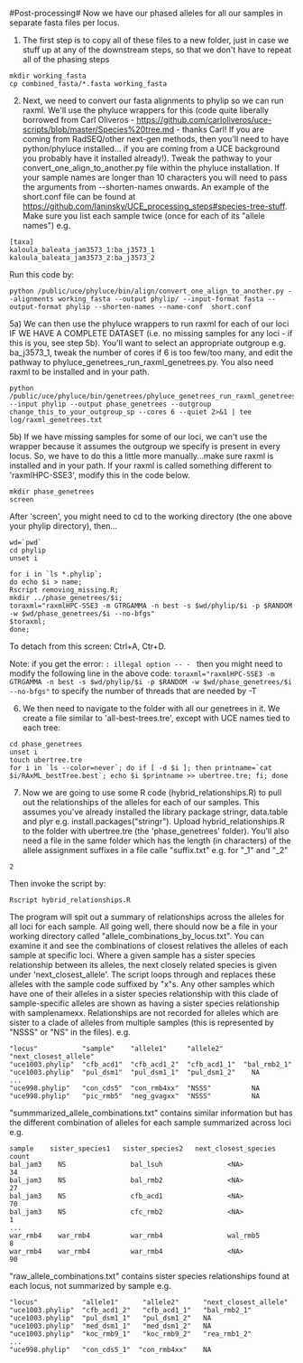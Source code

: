 #Post-processing#
Now we have our phased alleles for all our samples in separate fasta files per locus.

1) The first step is to copy all of these files to a new folder, just in case we stuff up at any of the downstream steps, so that we don't have to repeat all of the phasing steps
```
mkdir working_fasta
cp combined_fasta/*.fasta working_fasta
```

2) Next, we need to convert our fasta alignments to phylip so we can run raxml. We'll use the phyluce wrappers for this (code quite liberally borrowed from Carl Oliveros - https://github.com/carloliveros/uce-scripts/blob/master/Species%20tree.md - thanks Carl! If you are coming from RadSEQ/other next-gen methods, then you'll need to have python/phyluce installed... if you are coming from a UCE background you probably have it installed already!). Tweak the pathway to your convert_one_align_to_another.py file within the phyluce installation. If your sample names are longer than 10 characters you will need to pass the arguments from --shorten-names onwards. An example of the short.conf file can be found at https://github.com/laninsky/UCE_processing_steps#species-tree-stuff. Make sure you list each sample twice (once for each of its "allele names") e.g.
```
[taxa]
kaloula_baleata_jam3573_1:ba_j3573_1
kaloula_baleata_jam3573_2:ba_j3573_2
```
Run this code by:
```
python /public/uce/phyluce/bin/align/convert_one_align_to_another.py --alignments working_fasta --output phylip/ --input-format fasta --output-format phylip --shorten-names --name-conf  short.conf
```

5a) We can then use the phyluce wrappers to run raxml for each of our loci IF WE HAVE A COMPLETE DATASET (i.e. no missing samples for any loci - if this is you, see step 5b). You'll want to select an appropriate outgroup e.g. ba_j3573_1, tweak the number of cores if 6 is too few/too many, and edit the pathway to phyluce_genetrees_run_raxml_genetrees.py. You also need raxml to be installed and in your path.
```
python /public/uce/phyluce/bin/genetrees/phyluce_genetrees_run_raxml_genetrees.py --input phylip --output phase_genetrees --outgroup change_this_to_your_outgroup_sp --cores 6 --quiet 2>&1 | tee log/raxml_genetrees.txt

```

5b) If we have missing samples for some of our loci, we can't use the wrapper because it assumes the outgroup we specify is present in every locus. So, we have to do this a little more manually...make sure raxml is installed and in your path. If your raxml is called something different to 'raxmlHPC-SSE3', modify this in the code below.
```
mkdir phase_genetrees
screen
```
After 'screen', you might need to cd to the working directory (the one above your phylip directory), then...
```
wd=`pwd`
cd phylip
unset i

for i in `ls *.phylip`;
do echo $i > name;
Rscript removing_missing.R;
mkdir ../phase_genetrees/$i;
toraxml="raxmlHPC-SSE3 -m GTRGAMMA -n best -s $wd/phylip/$i -p $RANDOM -w $wd/phase_genetrees/$i --no-bfgs"
$toraxml;
done;
```
To detach from this screen: Ctrl+A, Ctr+D. 

Note: if you get the error: ```: illegal option -- - ``` then you might need to modify the following line in the above code:
```toraxml="raxmlHPC-SSE3 -m GTRGAMMA -n best -s $wd/phylip/$i -p $RANDOM -w $wd/phase_genetrees/$i --no-bfgs"```
to specify the number of threads that are needed by -T


6) We then need to navigate to the folder with all our genetrees in it. We create a file similar to 'all-best-trees.tre', except with UCE names tied to each tree:
```
cd phase_genetrees
unset i
touch ubertree.tre
for i in `ls --color=never`; do if [ -d $i ]; then printname=`cat $i/RAxML_bestTree.best`; echo $i $printname >> ubertree.tre; fi; done 
```

7) Now we are going to use some R code (hybrid_relationships.R) to pull out the relationships of the alleles for each of our samples. This assumes you've already installed the library package stringr, data.table and plyr e.g. install.packages("stringr"). Upload hybrid_relationships.R to the folder with ubertree.tre (the 'phase_genetrees' folder). You'll also need a file in the same folder which has the length (in characters) of the allele assignment suffixes in a file calle "suffix.txt" e.g. for "_1" and "_2"
```
2
```
Then invoke the script by:
```
Rscript hybrid_relationships.R
```

The program will spit out a summary of relationships across the alleles for all loci for each sample. All going well, there should now be a file in your working directory called "allele_combinations_by_locus.txt". You can examine it and see the combinations of closest relatives the alleles of each sample at specific loci.  Where a given sample has a sister species relationship between its alleles, the next closely related species is given under 'next_closest_allele'.  The script loops through and replaces these alleles with the sample code suffixed by "x"s. Any other samples which have one of their alleles in a sister species relationship with this clade of sample-specific alleles are shown as having a sister species relationship with samplenamexx. Relationships are not recorded for alleles which are sister to a clade of alleles from multiple samples (this is represented by "NSSS" or "NS" in the files). e.g.
```
"locus"           "sample"    "allele1"     "allele2"     "next_closest_allele"
"uce1003.phylip"  "cfb_acd1"  "cfb_acd1_2"  "cfb_acd1_1"  "bal_rmb2_1" 
"uce1003.phylip"  "pul_dsm1"  "pul_dsm1_1"  "pul_dsm1_2"    NA
...
"uce998.phylip"   "con_cds5"  "con_rmb4xx"  "NSSS"          NA  
"uce998.phylip"   "pic_rmb5"  "neg_gvagxx"  "NSSS"          NA

```
"summmarized_allele_combinations.txt" contains similar information but has the different combination of alleles for each sample summarized across loci e.g.
```
sample    sister_species1   sister_species2   next_closest_species  count
bal_jam3    NS                bal_lsuh                <NA>            34
bal_jam3    NS                bal_rmb2                <NA>            27
bal_jam3    NS                cfb_acd1                <NA>            70
bal_jam3    NS                cfc_rmb2                <NA>            1
...
war_rmb4    war_rmb4          war_rmb4                wal_rmb5        8
war_rmb4    war_rmb4          war_rmb4                <NA>            90

```
 "raw_allele_combinations.txt" contains sister species relationships found at each locus, not summarized by sample e.g.
```
"locus"           "allele1"      "allele2"      "next_closest_allele"
"uce1003.phylip"  "cfb_acd1_2"   "cfb_acd1_1"   "bal_rmb2_1"         
"uce1003.phylip"  "pul_dsm1_1"   "pul_dsm1_2"   NA                   
"uce1003.phylip"  "med_dsm1_1"   "med_dsm1_2"   NA                   
"uce1003.phylip"  "koc_rmb9_1"   "koc_rmb9_2"   "rea_rmb1_2" 
...
"uce998.phylip"   "con_cds5_1"  "con_rmb4xx"    NA
```
